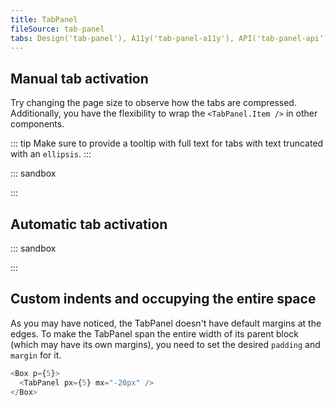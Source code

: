 ```yaml
---
title: TabPanel
fileSource: tab-panel
tabs: Design('tab-panel'), A11y('tab-panel-a11y'), API('tab-panel-api'), Example('tab-panel-code'), Changelog('tab-panel-changelog')
---
```


## Manual tab activation

Try changing the page size to observe how the tabs are compressed. Additionally, you have the flexibility to wrap the `<TabPanel.Item />` in other components.

::: tip
Make sure to provide a tooltip with full text for tabs with text truncated with an `ellipsis`.
:::

::: sandbox

<script lang="tsx" src="examples/manual_tab_activation.tsx"></script>

:::

## Automatic tab activation

::: sandbox

<script lang="tsx" src="examples/automatic_tab_activation.tsx"></script>

:::

## Custom indents and occupying the entire space

As you may have noticed, the TabPanel doesn't have default margins at the edges. To make the TabPanel span the entire width of its parent block (which may have its own margins), you need to set the desired `padding` and `margin` for it.

```typescript
<Box p={5}>
  <TabPanel px={5} mx="-20px" />
</Box>
```

